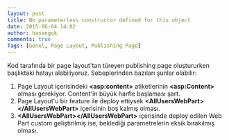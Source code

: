 ```yaml
---
layout: post
title: No parameterless constructor defined for this object
date: 2015-06-04 14:02
author: hasangok
comments: true
Tags: [Genel, Page Layout, Publishing Page]
---
```

Kod tarafında bir page layout'tan türeyen publishing page oluştururken başlıktaki hatayı alabiliyoruz. Sebeplerinden bazıları şunlar olabilir:

1. Page Layout içerisindeki **&lt;asp:content&gt;** atiketlerinin **&lt;asp:Content&gt;** olması gerekiyor. Content'in büyük harfle başlaması şart.
2. Page Layout'u bir feature ile deploy ettiysek **&lt;AllUsersWebPart&gt;&lt;/AllUsersWebPart&gt;** içerisinin boş kalmış olması.
3. **&lt;AllUsersWebPart&gt;&lt;/AllUsersWebPart&gt;** içerisinde deploy edilen Web Part custom geliştirilmiş ise, beklediği parametrelerin eksik bırakılmış olması.

